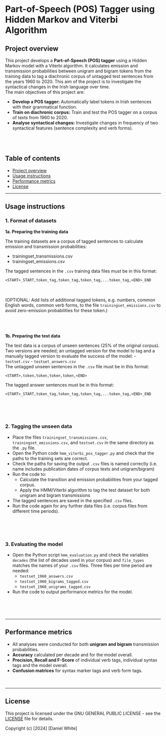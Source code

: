# Part-of-Speech (POS) Tagger using Hidden Markov and Viterbi Algorithm

## Project overview

This project develops a **Part-of-Speech (POS) tagger** using a Hidden Markov model with a Viterbi algorithm. It calculates emission and transmission probabilities between unigram and bigram tokens from the training data to tag a diachronic corpus of untagged test sentences from the years 1960 to 2020. This aim of the project is to investigate the syntactical changes in the Irish language over time. 
<br>
The main objectives of this project are:
- **Develop a POS tagger:** Automatically label tokens in Irish sentences with their grammatical function.
- **Train on diachronic corpus:** Train and test the POS tagger on a corpus of texts from 1960 to 2020.
- **Analyse syntactical changes:** Investigate changes in frequency of two syntactical features (sentence complexity and verb forms).

<br> <br>

## Table of contents


- [Project overview](#project-overview) 
- [Usage instructions](#usage-instructions)
- [Performance metrics](#performance-metrics)
- [License](#license) 
  

---

## Usage instructions 

### 1. Format of datasets

**1a. Preparing the training data**

The training datasets are a corpus of tagged sentences to calculate emission and transmission probabilities:
- trainingset_transmissions.csv
- trainingset_emissions.csv



The tagged sentences in the `.csv` training data files must be in this format: 
 ```
 <START>_START,token_tag,token_tag,token_tag,...token_tag,<END>_END
 ```  
  <br> <br>
(OPTIONAL: Add lists of additional tagged tokens, e.g. numbers, common English words, common verb forms, to the file `trainingset_emissions.csv` to avoid zero-emission probabilities for these token.)  
<br> <br> <br>

**1b. Preparing the test data**
  
The test data is a corpus of unseen sentences (25% of the original corpus). Two versions are needed; an untagged version for the model to tag and a manually tagged version to evaluate the success of the model:
	- `testset.csv`
	- `testset_answers.csv`
  <br> 
The untagged unseen sentences in the `.csv` file must be in this format: 
```
<START>,token,token,token,token,<END>
```


The tagged answer sentences must be in this format: 
```
<START>_START,token_tag,token_tag,token_tag,...token_tag,<END>_END
```  
	
<br> <br> <br> 

### 2. Tagging the unseen data
- Place the files `trainingset_transmissions.csv`, `trainingset_emissions.csv`, and `testset.csv` in the same directory as the `.py` file.
- Open the Python code `hmm_viterbi_pos_tagger.py` and check that the paths to the training sets are correct. 
- Check the paths for saving the output `.csv` files is named correctly (i.e. name includes publication dates of corpus texts and unigram/bigram)
- Run the code to:
	- Calculate the transition and emission probabilities from your tagged corpus.
	- Apply the HMM/Viterbi algorithm to tag the test dataset for both unigram and bigram transmissions
- The tagged sentences are saved in the specified `.csv` files.
- Run the code again for any further data files (i.e. corpus files from different time periods).  

<br> <br> <br> 

### 3. Evaluating the model
- Open the Python script `hmm_evaluation.py` and check the variables `decades` (the list of decades used in your corpus) and `file_types` matches the names of your `.csv` files. Three files per time period are needed:
	- `testset_1960_answers.csv`
	- `testset_1960_bigrams_tagged.csv`
	- `testset_1960_unigrams_tagged.csv`
- Run the code to output performance metrics for the model.

<br> <br> <br>

---

## Performance metrics
- All analyses were conducted for both **unigram and bigram** transmission probabilities.
- **Accuracy** calculated per decade and for the model overall.
- **Precision, Recall and F-Score** of individual verb tags, individual syntax tags and the model overall.
- **Confusion matrices** for syntax marker tags and verb form tags.
<br> <br> <br>
---

## License

This project is licensed under the GNU GENERAL PUBLIC LICENSE - see the [LICENSE](LICENSE.txt) file for details.

Copyright (c) [2024] [Daniel White]

